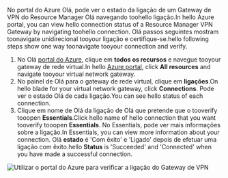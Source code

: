 <span data-ttu-id="347d8-101">No portal do Azure Olá, pode ver o estado da ligação de um Gateway de VPN do Resource Manager Olá navegando toohello ligação.</span><span class="sxs-lookup"><span data-stu-id="347d8-101">In hello Azure portal, you can view hello connection status of a Resource Manager VPN Gateway by navigating toohello connection.</span></span> <span data-ttu-id="347d8-102">Olá passos seguintes mostram toonavigate unidirecional tooyour ligação e certifique-se.</span><span class="sxs-lookup"><span data-stu-id="347d8-102">hello following steps show one way toonavigate tooyour connection and verify.</span></span>

1. <span data-ttu-id="347d8-103">No Olá [portal do Azure](http://portal.azure.com), clique em **todos os recursos** e navegue tooyour gateway de rede virtual.</span><span class="sxs-lookup"><span data-stu-id="347d8-103">In hello [Azure portal](http://portal.azure.com), click **All resources** and navigate tooyour virtual network gateway.</span></span>
2. <span data-ttu-id="347d8-104">No painel de Olá para o gateway de rede virtual, clique em **ligações**.</span><span class="sxs-lookup"><span data-stu-id="347d8-104">On hello blade for your virtual network gateway, click **Connections**.</span></span> <span data-ttu-id="347d8-105">Pode ver o estado Olá de cada ligação.</span><span class="sxs-lookup"><span data-stu-id="347d8-105">You can see hello status of each connection.</span></span>
3. <span data-ttu-id="347d8-106">Clique em nome de Olá da ligação de Olá que pretende que o tooverify tooopen **Essentials**.</span><span class="sxs-lookup"><span data-stu-id="347d8-106">Click hello name of hello connection that you want tooverify tooopen **Essentials**.</span></span> <span data-ttu-id="347d8-107">No Essentials, pode ver mais informações sobre a ligação.</span><span class="sxs-lookup"><span data-stu-id="347d8-107">In Essentials, you can view more information about your connection.</span></span> <span data-ttu-id="347d8-108">Olá **estado** é 'Com êxito' e 'Ligado' depois de efetuar uma ligação com êxito.</span><span class="sxs-lookup"><span data-stu-id="347d8-108">hello **Status** is 'Succeeded' and 'Connected' when you have made a successful connection.</span></span>

  ![Utilizar o portal do Azure para verificar a ligação do Gateway de VPN](./media/vpn-gateway-verify-connection-portal-rm-include/connectionsucceeded.png)